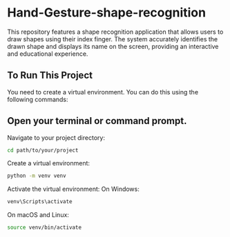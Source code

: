 # Hand-Gesture-shape-recognition
This repository features a shape recognition application that allows users to draw shapes using their index finger. The system accurately identifies the drawn shape and displays its name on the screen, providing an interactive and educational experience.
## To Run This Project
You need to create a virtual environment. You can do this using the following commands:

## Open your terminal or command prompt.
Navigate to your project directory:
```bash
cd path/to/your/project
```
Create a virtual environment:
```bash
python -m venv venv
```
Activate the virtual environment:
On Windows:
```bash
venv\Scripts\activate
```
On macOS and Linux:
```bash
source venv/bin/activate
```
